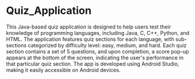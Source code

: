 # Quiz_Application
This Java-based quiz application is designed to help users test their knowledge of programming languages, including Java, C, C++, Python, and HTML. The application features quiz sections for each language, with sub-sections categorized by difficulty level: easy, medium, and hard. Each quiz section contains a set of 5 questions, and upon completion, a score pop-up appears at the bottom of the screen, indicating the user's performance in that particular quiz section. The app is developed using Android Studio, making it easily accessible on Android devices.
